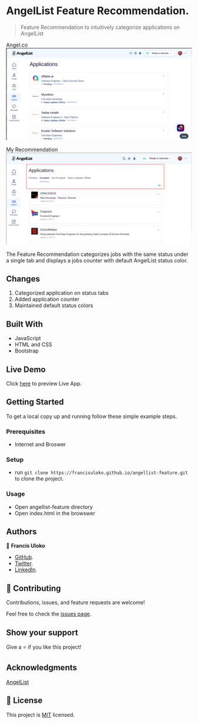 # AngelList Feature Recommendation.

> Feature Recommendation to intuitively categorize applications on AngelList


Angel.co
![screenshot](./images/angellist.png)

My Recommendation
![Recommendation](./images/recommendation.png)


The Feature Recommendation categorizes jobs with the same status under a single tab and displays a jobs counter with default AngelList status color.

## Changes
1. Categorized application on status tabs
2. Added application counter
3. Maintained default status colors

## Built With

- JavaScript
- HTML and CSS
- Bootstrap

## Live Demo

Click [here](https://francisuloko.github.io/angellist-feature) to preview Live App.


## Getting Started

To get a local copy up and running follow these simple example steps.

### Prerequisites

 - Internet and Broswer

### Setup

  - run `git clone https://francisuloko.github.io/angellist-feature.git` to clone the project.

### Usage
- Open angellist-feature directory
- Open index.html in the browswer


## Authors

👤 **Francis Uloko**
- [GitHub](https://github.com/francisuloko).
- [Twitter](https://twitter.com/francisuloko).
- [LinkedIn](https://linkedin.com/in/francisuloko).

## 🤝 Contributing

Contributions, issues, and feature requests are welcome!

Feel free to check the [issues page](https://francisuloko.github.io/angellist-feature/issues).

## Show your support

Give a ⭐️ if you like this project!

## Acknowledgments

[AngelList](angel.co)

## 📝 License

This project is [MIT](./MIT.md) licensed.
